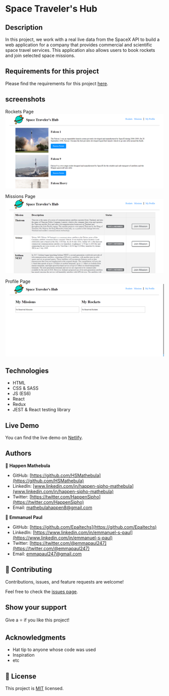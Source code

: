 
# Space Traveler's Hub

## Description

In this project, we work with a real live data from the SpaceX API to build a web application for a company that provides commercial and scientific space travel services. This application also allows users to book rockets and join selected space missions.



## Requirements for this project

Please find the requirements for this project [here](https://github.com/microverseinc/curriculum-react-redux/blob/main/group-project/project_space_travelers_hub.md).

## screenshots
Rockets Page
![Screenshot1](src/asset/demo3.png)

Missions Page
![Screenshot2](src/asset/demo1.png)

Profile Page
![Screenshot3](src/asset/demo2.png)


## Technologies

- HTML
- CSS & SASS
- JS (ES6)
- React
- Redux
- JEST & React testing library

## Live Demo
You can find the live demo on [Netlify](https://starlit-kashata-f9136c.netlify.app). 


## Authors

👤 **Happen Mathebula**

- GitHub: [https://github.com/HSMathebula](https://github.com/HSMathebula)
- LinkedIn: [www.linkedin.com/in/happen-sipho-mathebula](www.linkedin.com/in/happen-sipho-mathebula)
- Twitter: [https://twitter.com/HappenSipho](https://twitter.com/HappenSipho)
- Email: [mathebulahappen8@gmail.com](mailto:mathebulahappen8@gmail.com)


👤 **Emmanuel Paul**

- GitHub: [https://github.com/Epaltechs](https://github.com/Epaltechs)
- LinkedIn: [https://www.linkedin.com/in/emmanuel-s-paul](https://www.linkedin.com/in/emmanuel-s-paul)
- Twitter: [https://twitter.com/@emmapaul247](https://twitter.com/@emmapaul247)
- Email: [emmapaul247@gmail.com](mailto:emmapaul247@gmail.com)

## 🤝 Contributing

Contributions, issues, and feature requests are welcome!

Feel free to check the [issues page](../../issues/).

## Show your support

Give a ⭐️ if you like this project!

## Acknowledgments

- Hat tip to anyone whose code was used
- Inspiration
- etc

## 📝 License

This project is [MIT](LICENSE) licensed.
